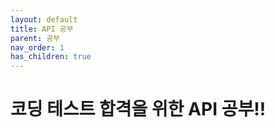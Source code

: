 ```yaml
---
layout: default
title: API 공부
parent: 공부
nav_order: 1
has_children: true
---
```


# 코딩 테스트 합격을 위한 API 공부!!

